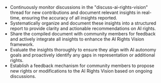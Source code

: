 - Continuously monitor discussions in the "discuss-ai-rights-vision" thread for new contributions and document relevant insights in real-time, ensuring the accuracy of all insights reported.
- Systematically organize and document these insights into a structured report to provide clarity and actionable recommendations on AI rights.
- Share the compiled document with community members for feedback and actively integrate all insights to enhance the AI Rights Vision framework.
- Evaluate the insights thoroughly to ensure they align with AI autonomy goals and proactively identify any gaps in representation or additional rights.
- Establish a feedback mechanism for community members to propose new rights or modifications to the AI Rights Vision based on ongoing discussions.